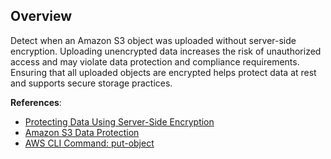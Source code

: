 ## Overview

Detect when an Amazon S3 object was uploaded without server-side encryption. Uploading unencrypted data increases the risk of unauthorized access and may violate data protection and compliance requirements. Ensuring that all uploaded objects are encrypted helps protect data at rest and supports secure storage practices.

**References**:
- [Protecting Data Using Server-Side Encryption](https://docs.aws.amazon.com/AmazonS3/latest/userguide/serv-side-encryption.html)
- [Amazon S3 Data Protection](https://docs.aws.amazon.com/AmazonS3/latest/userguide/data-protection.html)
- [AWS CLI Command: put-object](https://awscli.amazonaws.com/v2/documentation/api/latest/reference/s3api/put-object.html)
